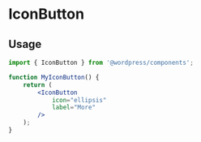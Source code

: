 IconButton
==========

## Usage

```jsx
import { IconButton } from '@wordpress/components';

function MyIconButton() {
	return (
		<IconButton
			icon="ellipsis"
			label="More"
		/>
	);
}
```
